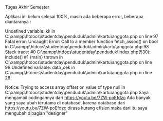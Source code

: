 Tugas Akhir Semester

Aplikasi ini belum selesai 100%, masih ada beberapa error, beberapa diantaranya :

Undefined variable: kk in C:\xampp\htdocs\studentday\penduduk\admin\kartu\anggota.php on line 97
Fatal error: Uncaught Error: Call to a member function fetch_assoc() on bool in C:\xampp\htdocs\studentday\penduduk\admin\kartu\anggota.php:98 Stack trace: #0 C:\xampp\htdocs\studentday\penduduk\index.php(530): include() #1 {main} thrown in C:\xampp\htdocs\studentday\penduduk\admin\kartu\anggota.php on line 98
Undefined variable: data_cek in C:\xampp\htdocs\studentday\penduduk\admin\kartu\anggota.php on line 28

Notice: Trying to access array offset on value of type null in C:\xampp\htdocs\studentday\penduduk\admin\kartu\anggota.php
Saya mengambil codingannya dari https://youtu.be/7ZW-poEfdzo Ada banyak yang saya ubah terutama di database, karena database dari https://youtu.be/7ZW-poEfdzo dirasa kurang efisien maka dari itu saya mengubah dibagian "designer"
